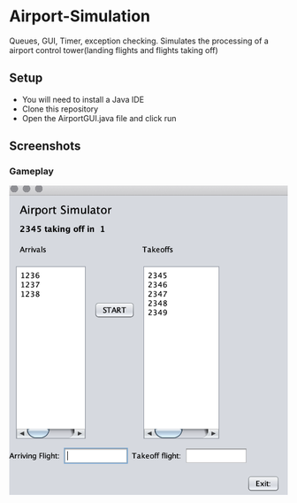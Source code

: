 # Airport-Simulation
Queues, GUI, Timer, exception checking. Simulates the processing of a airport control tower(landing flights and flights taking off)

## Setup
  * You will need to install a Java IDE
  * Clone this repository
  * Open the AirportGUI.java file and click run
 
## Screenshots
### Gameplay
![Gameplay-2](https://github.com/jennifer-hy-li/Airport-Simulation/blob/main/airpot%20simulation%20gameplay.png)

